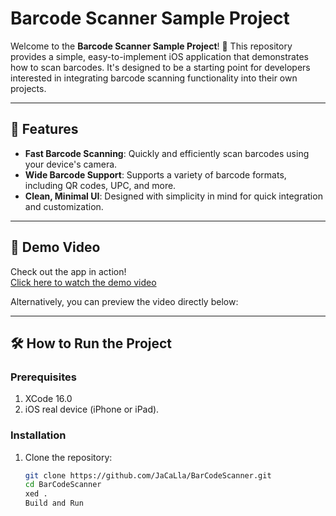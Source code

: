 # Barcode Scanner Sample Project

Welcome to the **Barcode Scanner Sample Project**! 📱 This repository provides a simple, easy-to-implement iOS application that demonstrates how to scan barcodes. It's designed to be a starting point for developers interested in integrating barcode scanning functionality into their own projects.

---

## 🚀 Features

- **Fast Barcode Scanning**: Quickly and efficiently scan barcodes using your device's camera.
- **Wide Barcode Support**: Supports a variety of barcode formats, including QR codes, UPC, and more.
- **Clean, Minimal UI**: Designed with simplicity in mind for quick integration and customization.

---

## 🎥 Demo Video

Check out the app in action!  
[Click here to watch the demo video](media/livedemo.MPR)  

Alternatively, you can preview the video directly below:  

---

## 🛠️ How to Run the Project

### Prerequisites

1. XCode 16.0
2. iOS real device (iPhone or iPad).

### Installation

1. Clone the repository:

   ```bash
   git clone https://github.com/JaCaLla/BarCodeScanner.git 
   cd BarCodeScanner
   xed .
   Build and Run



